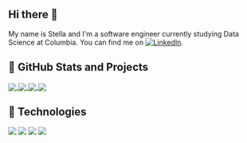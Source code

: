 ## Hi there 👋

My name is Stella and I'm a software engineer currently studying Data Science at Columbia. You can find me on [![LinkedIn][1a]][1].

## 🚀 GitHub Stats and Projects
<a href="https://github.com/stellaywong/stellaywong">
  <img align="center" src="https://github-readme-stats.vercel.app/api?username=stellaywong&count_private=true&show_icons=true&theme=radical&include_all_commits=true&count_private=true&hide=prs,issues&title_color=ffffff&text_color=ffffff&icon_color=ee475b&bg_color=34365d&line_height=30"/>
</a>    

<a href="https://github.com/stellaywong/stellaywong">
  <img align="center" src="https://github-readme-stats.vercel.app/api/top-langs/?username=stellaywong&include_all_commits=true&layout=compact&card_width=350&title_color=ffffff&text_color=ffffff&icon_color=ee475b&bg_color=34365d" />
</a>  

<a href="https://github.com/stellaywong/Albert">
  <img align="center" src="https://github-readme-stats.vercel.app/api/pin/?username=stellaywong&repo=Albert&show_owner=true&title_color=ffffff&text_color=ffffff&icon_color=ee475b&bg_color=34365d&line_height=450" />
</a>

<a href="https://github.com/stellaywong/Literacy">
  <img align="center" src="https://github-readme-stats.vercel.app/api/pin/?username=stellaywong&repo=Literacy&show_owner=true&title_color=ffffff&text_color=ffffff&icon_color=ee475b&bg_color=34365d" />
</a>    

## 🔧 Technologies
![](https://img.shields.io/badge/Code-Python-informational?style=flat&logo=python&logoColor=white&color=ee475b)
![](https://img.shields.io/badge/Code-Ruby-informational?style=flat&logo=ruby&logoColor=white&color=ee475b)
![](https://img.shields.io/badge/Code-Javascript-informational?style=flat&logo=javascript&logoColor=white&color=ee475b)
![](https://img.shields.io/badge/Tools-PostgreSQL-informational?style=flat&logo=postgresql&logoColor=white&color=ee475b)

<!-- Other Accounts -->
[1]: https://www.linkedin.com/in/stellayywong/
[1a]: https://raw.githubusercontent.com/MartinHeinz/MartinHeinz/master/linkedin-3-16.png
